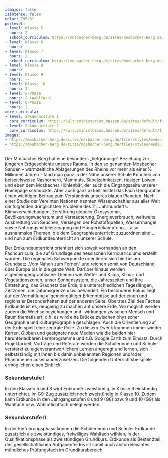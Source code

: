 ```yaml
---
ismajor: false
isintense: false
color: 795c3f
perlevel:
- level: Klasse 5
  hours: 2
  school_curriculum: https://mosbacher-berg.de/sites/mosbacher-berg.de/files/binaries/FC%20Erdkunde%205.pdf
- level: Klasse 6
  hours: --
- level: Klasse 7
  hours: 2
  school_curriculum: https://mosbacher-berg.de/sites/mosbacher-berg.de/files/binaries/FC%207%20Erdkunde.pdf
- level: Klasse 8
  hours: --
- level: Klasse 9
  hours: --
- level: Klasse 10
  hours: 2
- level: E-Phase
  hours: 2 (Wahlfach)
- level: Q-Phase
  hours: 2
core_curricula:
- level: Sekundarstufe 1
  core_curriculum: https://kultusministerium.hessen.de/sites/default/files/media/kerncurriculum_erdkunde_gymnasium.pdf
- level: Sekundarstufe 2
  core_curriculum: https://kultusministerium.hessen.de/sites/default/files/media/kcgo-ek.pdf
images:
- https://mosbacher-berg.de/sites/mosbacher-berg.de/files/styles/medium/public/IMG_4551.JPG
- https://mosbacher-berg.de/sites/mosbacher-berg.de/files/styles/medium/public/IMG_4549.JPG
---
```


Der Mosbacher Berg hat eine besonders „tiefgründige“ Beziehung zur jüngeren Erdgeschichte unseres Raums. In den so genannten Mosbacher Sanden – warmzeitliche Ablagerungen des Rheins vor mehr als einer ½ Millionen Jahren - fand man ganz in der Nähe unserer Schule Knochen von beispielsweise Nashörnern, Mammuts, Säbelzahnkatzen, riesigen Löwen und eben dem Mosbacher Höhlenbär, der auch die Eingangsseite unserer Homepage schmückte.
Aber auch ganz aktuell leistet das Fach Geographie einen wichtigen Beitrag zum Verständnis unseres blauen Planeten. Nach einer Studie der Vereinten Nationen nannten Wissenschaftler aus aller Welt die folgenden dringlichsten Probleme des 21. Jahrhunderts: Klimaverschiebungen, Zerstörung globaler Ökosysteme, Bevölkerungswachstum und Verstädterung, Energieverbrauch, weltweite Ausbreitung von Seuchen, Versiegen der Rohstoffquellen, Wassermangel sowie Nahrungsmittelerzeugung und Hungerbekämpfung … also ausnahmslos Themen, die dem Geographieunterricht zuzuordnen sind … und nun zum Erdkundeunterricht an unserer Schule.

Der Erdkundeunterricht orientiert sich soweit vorhanden an den Fachcurricula, die auf Grundlage des hessischen Kerncurriculums erstellt wurden. Die regionalen Schwerpunkte orientieren sich hierbei am Grundsatz „Vom Nahen zum Fernen“ und reichen somit von Deutschland über Europa bis in die ganze Welt. Darüber hinaus werden allgemeingeographische Themen wie Wetter und Klima, Klima- und Vegetationszonen, unser Sonnensystem, die Jahreszeiten und ihre Entstehung, das Gradnetz der Erde, die unterschiedlichen Tageslängen, Zeitzonen, die Datumsgrenze usw. behandelt. Ein besonderer Fokus liegt auf der Vermittlung allgemeingültiger Erkenntnisse auf der einen und regionaler Besonderheiten auf der anderen Seite.
Oberstes Ziel des Faches Erdkunde ist es, neugierig zu machen auf unsere Erde. Wo möglich werden zudem die Wechselbeziehungen und -wirkungen zwischen Mensch und Raum thematisiert, d.h. es wird eine Brücke zwischen physischer Geographie und Kulturgeographie geschlagen. Auch die Orientierung auf der Erde spielt eine zentrale Rolle. Zu diesem Zweck kommen immer wieder Karten, Globen und geeignete neue Medien wie die beiden hier herunterladbaren Lernprogramme und z.B. Google Earth zum Einsatz. Durch Projektarbeit, Vorträge und Referate werden die Schülerinnen und Schüler verstärkt zu eigenverantwortlichem Lernen angeregt und lernen, sich selbstständig mit ihnen bis dahin unbekannten Regionen und/oder Phänomenen auseinanderzusetzen. Die folgenden Unterrichtsbeispiele ermöglichen einen Einblick.

### Sekundarstufe I

In den Klassen 5 und 8 wird Erdkunde zweistündig, in Klasse 6 einstündig unterrichtet. Im G9-Zug zusätzlich noch zweistündig in Klasse 10. Zudem kann Erdkunde in den Jahrgangsstufen 8 und 9 (G8) bzw. 9 und 10 (G9) als Wahlfach bzw. Wahlpflichtfach belegt werden.

### Sekundarstufe II

In der Einführungsphase können die Schülerinnen und Schüler Erdkunde zusätzlich als zweistündiges, freiwilliges Wahlfach wählen, in der Qualifikationsphase als zweistündigen Grundkurs. Erdkunde als Bestandteil des gesellschaftlichen Aufgabenfeldes ist somit auch abiturrelevantes mündliches Prüfungsfach im Grundkursbereich.
